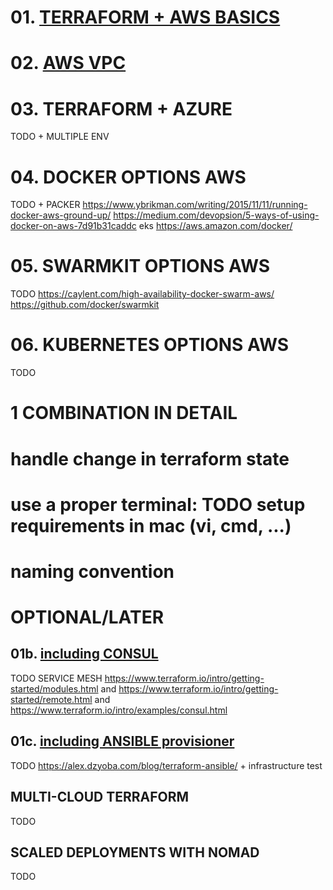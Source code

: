 # 01. [TERRAFORM + AWS BASICS](01/README01.md)

# 02. [AWS VPC](02/README02.md)







# 03. TERRAFORM + AZURE
TODO + MULTIPLE ENV

# 04. DOCKER OPTIONS AWS
TODO + PACKER
https://www.ybrikman.com/writing/2015/11/11/running-docker-aws-ground-up/
https://medium.com/devopsion/5-ways-of-using-docker-on-aws-7d91b31caddc
eks
https://aws.amazon.com/docker/

# 05. SWARMKIT OPTIONS AWS
TODO
https://caylent.com/high-availability-docker-swarm-aws/
https://github.com/docker/swarmkit


# 06. KUBERNETES OPTIONS AWS
TODO




# 1 COMBINATION IN DETAIL


# handle change in terraform state
# use a proper terminal: TODO setup requirements in mac (vi, cmd, ...)
# naming convention



# OPTIONAL/LATER



## 01b. [including CONSUL](readme/README01b.md)
TODO SERVICE MESH
https://www.terraform.io/intro/getting-started/modules.html and https://www.terraform.io/intro/getting-started/remote.html and https://www.terraform.io/intro/examples/consul.html

## 01c. [including ANSIBLE provisioner](readme/README01c.md)
TODO https://alex.dzyoba.com/blog/terraform-ansible/  + infrastructure test

## MULTI-CLOUD TERRAFORM
TODO

## SCALED DEPLOYMENTS WITH NOMAD
TODO
